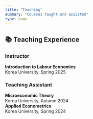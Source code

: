 ```yaml
---
title: "Teaching"
summary: "Courses taught and assisted"
type: page
---
```


## 📚 Teaching Experience

### Instructor  
**Introduction to Labour Economics**  
Korea University, Spring 2025

### Teaching Assistant  
**Microeconomic Theory**  
Korea University, Autumn 2024  
**Applied Econometrics**  
Korea University, Spring 2024
